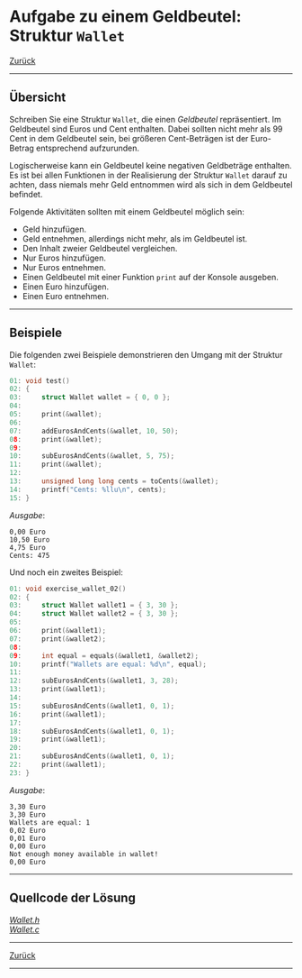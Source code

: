 # Aufgabe zu einem Geldbeutel: Struktur `Wallet`


[Zurück](./../Exercises.md)

---

## Übersicht

Schreiben Sie eine Struktur `Wallet`, die einen *Geldbeutel* repräsentiert.
Im Geldbeutel sind Euros und Cent enthalten.
Dabei sollten nicht mehr als 99 Cent in dem Geldbeutel sein,
bei größeren Cent-Beträgen ist der Euro-Betrag entsprechend aufzurunden.

Logischerweise kann ein Geldbeutel keine negativen Geldbeträge enthalten.
Es ist bei allen Funktionen in der Realisierung der Struktur `Wallet` darauf zu achten,
dass niemals mehr Geld entnommen wird als sich in dem Geldbeutel befindet.

Folgende Aktivitäten sollten mit einem Geldbeutel möglich sein:

  * Geld hinzufügen.
  * Geld entnehmen, allerdings nicht mehr, als im Geldbeutel ist.
  * Den Inhalt zweier Geldbeutel vergleichen.
  * Nur Euros hinzufügen.
  * Nur Euros entnehmen.
  * Einen Geldbeutel mit einer Funktion `print` auf der Konsole ausgeben.
  * Einen Euro hinzufügen.
  * Einen Euro entnehmen.

---

## Beispiele

Die folgenden zwei Beispiele demonstrieren den Umgang mit der Struktur `Wallet`:

```c
01: void test()
02: {
03:     struct Wallet wallet = { 0, 0 };
04: 
05:     print(&wallet);
06: 
07:     addEurosAndCents(&wallet, 10, 50);
08:     print(&wallet);
09: 
10:     subEurosAndCents(&wallet, 5, 75);
11:     print(&wallet);
12: 
13:     unsigned long long cents = toCents(&wallet);
14:     printf("Cents: %llu\n", cents);
15: }
```

*Ausgabe*:


```
0,00 Euro
10,50 Euro
4,75 Euro
Cents: 475
```

Und noch ein zweites Beispiel:

```c
01: void exercise_wallet_02()
02: {
03:     struct Wallet wallet1 = { 3, 30 };
04:     struct Wallet wallet2 = { 3, 30 };
05: 
06:     print(&wallet1);
07:     print(&wallet2);
08: 
09:     int equal = equals(&wallet1, &wallet2);
10:     printf("Wallets are equal: %d\n", equal);
11: 
12:     subEurosAndCents(&wallet1, 3, 28);
13:     print(&wallet1);
14: 
15:     subEurosAndCents(&wallet1, 0, 1);
16:     print(&wallet1);
17: 
18:     subEurosAndCents(&wallet1, 0, 1);
19:     print(&wallet1);
20: 
21:     subEurosAndCents(&wallet1, 0, 1);
22:     print(&wallet1);
23: }
```

*Ausgabe*:


```
3,30 Euro
3,30 Euro
Wallets are equal: 1
0,02 Euro
0,01 Euro
0,00 Euro
Not enough money available in wallet!
0,00 Euro
```

---

## Quellcode der Lösung

[*Wallet.h*](./Wallet.h)<br />
[*Wallet.c*](./Wallet.c)

---

[Zurück](./../Exercises.md)

---
